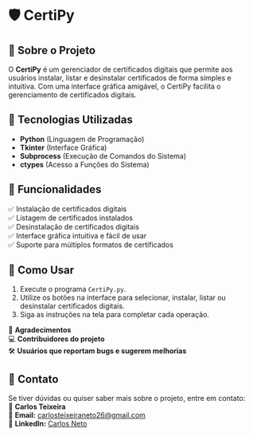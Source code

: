 # 🛡️ CertiPy

## 📌 Sobre o Projeto
O **CertiPy** é um gerenciador de certificados digitais que permite aos usuários instalar, listar e desinstalar certificados de forma simples e intuitiva. Com uma interface gráfica amigável, o CertiPy facilita o gerenciamento de certificados digitais.

## 🚀 Tecnologias Utilizadas
- **Python** (Linguagem de Programação)
- **Tkinter** (Interface Gráfica)
- **Subprocess** (Execução de Comandos do Sistema)
- **ctypes** (Acesso a Funções do Sistema)

## 🎯 Funcionalidades
✅ Instalação de certificados digitais  
✅ Listagem de certificados instalados  
✅ Desinstalação de certificados digitais  
✅ Interface gráfica intuitiva e fácil de usar  
✅ Suporte para múltiplos formatos de certificados  

## 🔧 Como Usar
1. Execute o programa `CertiPy.py`.
2. Utilize os botões na interface para selecionar, instalar, listar ou desinstalar certificados digitais.
3. Siga as instruções na tela para completar cada operação.

💙 **Agradecimentos**  
💻 **Contribuidores do projeto**  
🛠 **Usuários que reportam bugs e sugerem melhorias**  

## 📩 Contato
Se tiver dúvidas ou quiser saber mais sobre o projeto, entre em contato:  
👤 **Carlos Teixeira**  
📧 **Email:** carlosteixeiraneto26@gmail.com  
💼 **LinkedIn:** [Carlos Neto](https://www.linkedin.com/in/carlos-neto-861541252/)
